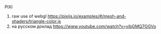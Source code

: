 PIXI

1. raw use of webgl https://pixijs.io/examples/#/mesh-and-shaders/triangle-color.js
2. на русском доклад https://www.youtube.com/watch?v=yibGMQ7GGVo
